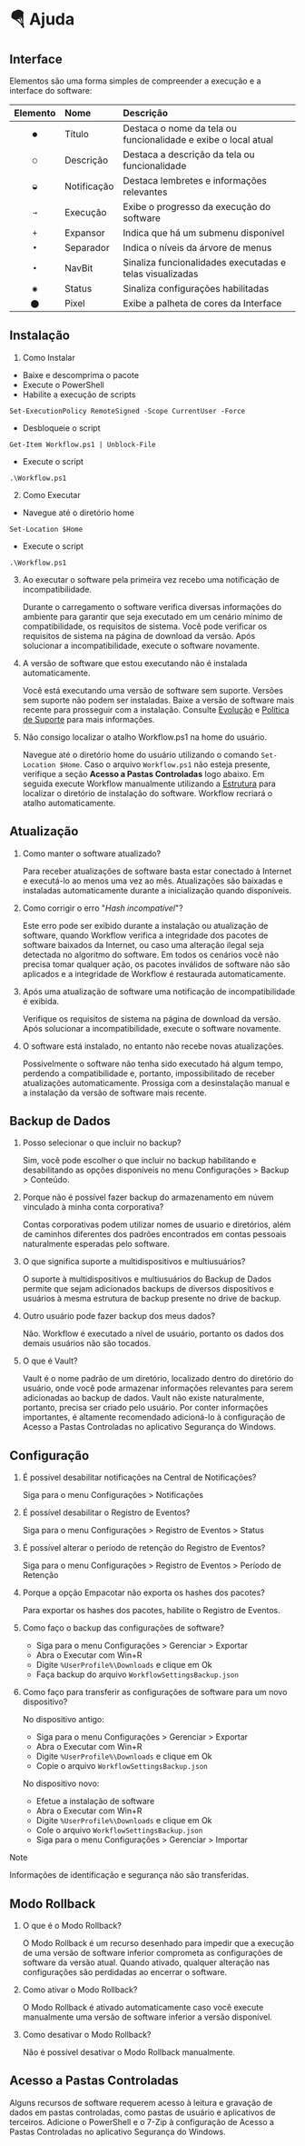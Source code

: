 # :parachute: Ajuda

## Interface
Elementos são uma forma simples de compreender a execução e a interface do software:

|Elemento|Nome|Descrição|
|:---:|:---|:---|
|`●`|Título|Destaca o nome da tela ou funcionalidade e exibe o local atual|
|`○`|Descrição|Destaca a descrição da tela ou funcionalidade|
|`◒`|Notificação|Destaca lembretes e informações relevantes|
|`→`|Execução|Exibe o progresso da execução do software|
|`+`|Expansor|Indica que há um submenu disponível|
|`•`|Separador|Indica o níveis da árvore de menus|
|`∙`|NavBit|Sinaliza funcionalidades executadas e telas visualizadas|
|`◉`|Status|Sinaliza configurações habilitadas|
|`⬤`|Pixel|Exibe a palheta de cores da Interface|

## Instalação
1. Como Instalar
- Baixe e descomprima o pacote
- Execute o PowerShell
- Habilite a execução de scripts
```
Set-ExecutionPolicy RemoteSigned -Scope CurrentUser -Force
```
- Desbloqueie o script
```
Get-Item Workflow.ps1 | Unblock-File
```
- Execute o script
```
.\Workflow.ps1
```

2. Como Executar
- Navegue até o diretório home
```
Set-Location $Home
```
- Execute o script
```
.\Workflow.ps1
```

3. Ao executar o software pela primeira vez recebo uma notificação de incompatibilidade.

    Durante o carregamento o software verifica diversas informações do ambiente para garantir que seja executado em um cenário mínimo de compatibilidade, os requisitos de sistema. Você pode verificar os requisitos de sistema na página de download da versão. Após solucionar a incompatibilidade, execute o software novamente.

4. A versão de software que estou executando não é instalada automaticamente.

    Você está executando uma versão de software sem suporte. Versões sem suporte não podem ser instaladas. Baixe a versão de software mais recente para prosseguir com a instalação. Consulte [Evolução](https://github.com/2uj1m28ohz/Workflow/blob/main/Evolution.md) e [Política de Suporte](https://github.com/2uj1m28ohz/Workflow/blob/main/SUPPORT.md) para mais informações.

5. Não consigo localizar o atalho Workflow.ps1 na home do usuário.

    Navegue até o diretório home do usuário utilizando o comando `Set-Location $Home`. Caso o arquivo `Workflow.ps1` não esteja presente, verifique a seção **Acesso a Pastas Controladas** logo abaixo. Em seguida execute Workflow manualmente utilizando a [Estrutura](https://github.com/2uj1m28ohz/Workflow/blob/main/Structure.md) para localizar o diretório de instalação do software. Workflow recriará o atalho automaticamente.

## Atualização
1. Como manter o software atualizado?

    Para receber atualizações de software basta estar conectado à Internet e executá-lo ao menos uma vez ao mês. Atualizações são baixadas e instaladas automaticamente durante a inicialização quando disponíveis.

2. Como corrigir o erro "*Hash incompatível*"?

    Este erro pode ser exibido durante a instalação ou atualização de software, quando Workflow verifica a integridade dos pacotes de software baixados da Internet, ou caso uma alteração ilegal seja detectada no algoritmo do software. Em todos os cenários você não precisa tomar qualquer ação, os pacotes inválidos de software não são aplicados e a integridade de Workflow é restaurada automaticamente.

3. Após uma atualização de software uma notificação de incompatibilidade é exibida.

    Verifique os requisitos de sistema na página de download da versão. Após solucionar a incompatibilidade, execute o software novamente.

4. O software está instalado, no entanto não recebe novas atualizações.

    Possivelmente o software não tenha sido executado há algum tempo, perdendo a compatibilidade e, portanto, impossibilitado de receber atualizações automaticamente. Prossiga com a desinstalação manual e a instalação da versão de software mais recente.

## Backup de Dados
1. Posso selecionar o que incluir no backup?

    Sim, você pode escolher o que incluir no backup habilitando e desabilitando as opções disponíveis no menu Configurações > Backup > Conteúdo.

2. Porque não é possível fazer backup do armazenamento em núvem vinculado à minha conta corporativa?

    Contas corporativas podem utilizar nomes de usuario e diretórios, além de caminhos diferentes dos padrões encontrados em contas pessoais naturalmente esperadas pelo software.

3. O que significa suporte a multidispositivos e multiusuários?

    O suporte à multidispositivos e multiusuários do Backup de Dados permite que sejam adicionados backups de diversos dispositivos e usuários à mesma estrutura de backup presente no drive de backup.

4. Outro usuário pode fazer backup dos meus dados?

    Não. Workflow é executado a nível de usuário, portanto os dados dos demais usuários não são tocados.

5. O que é Vault?

    Vault é o nome padrão de um diretório, localizado dentro do diretório do usuário, onde você pode armazenar informações relevantes para serem adicionadas ao backup de dados. Vault não existe naturalmente, portanto, precisa ser criado pelo usuário. Por conter informações importantes, é altamente recomendado adicioná-lo à configuração de Acesso a Pastas Controladas no aplicativo Segurança do Windows.

## Configuração
1. É possível desabilitar notificações na Central de Notificações?

    Siga para o menu Configurações > Notificações

2. É possível desabilitar o Registro de Eventos?

    Siga para o menu Configurações > Registro de Eventos > Status

3. É possível alterar o período de retenção do Registro de Eventos?

    Siga para o menu Configurações > Registro de Eventos > Período de Retenção

4. Porque a opção Empacotar não exporta os hashes dos pacotes?

    Para exportar os hashes dos pacotes, habilite o Registro de Eventos.

5. Como faço o backup das configurações de software?

    - Siga para o menu Configurações > Gerenciar > Exportar
    - Abra o Executar com Win+R
    - Digite `%UserProfile%\Downloads` e clique em Ok
    - Faça backup do arquivo `WorkflowSettingsBackup.json`

6. Como faço para transferir as configurações de software para um novo dispositivo?

    No dispositivo antigo:
    - Siga para o menu Configurações > Gerenciar > Exportar
    - Abra o Executar com Win+R
    - Digite `%UserProfile%\Downloads` e clique em Ok
    - Copie o arquivo `WorkflowSettingsBackup.json`

    No dispositivo novo:
    - Efetue a instalação de software
    - Abra o Executar com Win+R
    - Digite `%UserProfile%\Downloads` e clique em Ok
    - Cole o arquivo `WorkflowSettingsBackup.json`
    - Siga para o menu Configurações > Gerenciar > Importar

> [!NOTE]
> Informações de identificação e segurança não são transferidas.

## Modo Rollback
1. O que é o Modo Rollback?

    O Modo Rollback é um recurso desenhado para impedir que a execução de uma versão de software inferior comprometa as configurações de software da versão atual. Quando ativado, qualquer alteração nas configurações são perdidadas ao encerrar o software.

2. Como ativar o Modo Rollback?

    O Modo Rollback é ativado automaticamente caso você execute manualmente uma versão de software inferior a versão disponível.

3. Como desativar o Modo Rollback?

    Não é possível desativar o Modo Rollback manualmente.

## Acesso a Pastas Controladas
Alguns recursos de software requerem acesso à leitura e gravação de dados em pastas controladas, como pastas de usuário e aplicativos de terceiros. Adicione o PowerShell e o 7-Zip à configuração de Acesso a Pastas Controladas no aplicativo Segurança do Windows.
